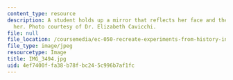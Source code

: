 ```yaml
---
content_type: resource
description: A student holds up a mirror that reflects her face and the hallway behind
  her. Photo courtesy of Dr. Elizabeth Cavicchi.
file: null
file_location: /coursemedia/ec-050-recreate-experiments-from-history-inform-the-future-from-the-past-galileo-january-iap-2010/4ef7400ffa38b78fbc245c996b7af1fc_IMG_3494.jpg
file_type: image/jpeg
resourcetype: Image
title: IMG_3494.jpg
uid: 4ef7400f-fa38-b78f-bc24-5c996b7af1fc
---
```

